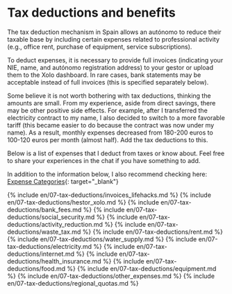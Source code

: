 # Tax deductions and benefits

The tax deduction mechanism in Spain allows an autónomo to reduce their taxable base by including certain expenses
related to professional activity (e.g., office rent, purchase of equipment, service subscriptions).

To deduct expenses, it is necessary to provide full invoices (indicating your NIE, name, and autónomo
registration address) to your gestor or upload them to the Xolo dashboard. In rare cases, bank statements may be
acceptable instead of full invoices (this is specified separately below).

Some believe it is not worth bothering with tax deductions, thinking the amounts are small. From my experience, aside
from direct savings, there may be other positive side effects. For example, after I transferred the electricity contract
to my name, I also decided to switch to a more favorable tariff (this became easier to do because the contract was now
under my name). As a result, monthly expenses decreased from 180-200 euros to 100-120 euros per month (almost half). Add
the tax deductions to this.

Below is a list of expenses that I deduct from taxes or know about. Feel free to share your experiences in the chat if
you have something to add.

In addition to the information below, I also recommend checking
here: [Expense Categories](https://www.xolo.io/es-en/faq/xolo-spain/category/all-you-can-deduct-as-a-freelancer-in-spain/subcategory/expense-categories){:
target="_blank"}

{% include en/07-tax-deductions/invoices_lifehacks.md %}
{% include en/07-tax-deductions/hestor_xolo.md %}
{% include en/07-tax-deductions/bank_fees.md %}
{% include en/07-tax-deductions/social_security.md %}
{% include en/07-tax-deductions/activity_reduction.md %}
{% include en/07-tax-deductions/waste_tax.md %}
{% include en/07-tax-deductions/rent.md %}
{% include en/07-tax-deductions/water_supply.md %}
{% include en/07-tax-deductions/electricity.md %}
{% include en/07-tax-deductions/internet.md %}
{% include en/07-tax-deductions/health_insurance.md %}
{% include en/07-tax-deductions/food.md %}
{% include en/07-tax-deductions/equipment.md %}
{% include en/07-tax-deductions/other_expenses.md %}
{% include en/07-tax-deductions/regional_quotas.md %}
